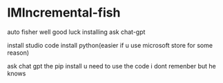 # IMIncremental-fish
auto fisher
well good luck installing ask chat-gpt


install studio code install python(easier if u use microsoft store for some reason)

ask chat gpt the pip install u need to use the code i dont remenber but he knows
